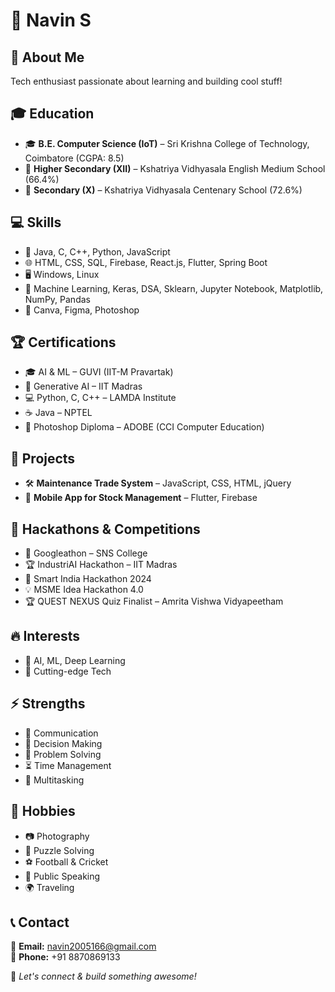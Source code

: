 # 👋 Navin S

## 🚀 About Me
Tech enthusiast passionate about learning and building cool stuff!

## 🎓 Education
- 🎓 **B.E. Computer Science (IoT)** – Sri Krishna College of Technology, Coimbatore (CGPA: 8.5)
- 🏫 **Higher Secondary (XII)** – Kshatriya Vidhyasala English Medium School (66.4%)
- 🏫 **Secondary (X)** – Kshatriya Vidhyasala Centenary School (72.6%)

## 💻 Skills
- 🔹 Java, C, C++, Python, JavaScript
- 🌐 HTML, CSS, SQL, Firebase, React.js, Flutter, Spring Boot
- 🖥️ Windows, Linux
- 🤖 Machine Learning, Keras, DSA, Sklearn, Jupyter Notebook, Matplotlib, NumPy, Pandas
- 🎨 Canva, Figma, Photoshop

## 🏆 Certifications
- 🎓 AI & ML – GUVI (IIT-M Pravartak)
- 🤖 Generative AI – IIT Madras
- 💻 Python, C, C++ – LAMDA Institute
- ☕ Java – NPTEL
- 🎨 Photoshop Diploma – ADOBE (CCI Computer Education)

## 🔨 Projects
- 🛠️ **Maintenance Trade System** – JavaScript, CSS, HTML, jQuery
- 📱 **Mobile App for Stock Management** – Flutter, Firebase

## 🎯 Hackathons & Competitions
- 🚀 Googleathon – SNS College
- 🏆 IndustriAI Hackathon – IIT Madras
- 🏅 Smart India Hackathon 2024
- 💡 MSME Idea Hackathon 4.0
- 🏆 QUEST NEXUS Quiz Finalist – Amrita Vishwa Vidyapeetham

## 🔥 Interests
- 🤖 AI, ML, Deep Learning
- 🚀 Cutting-edge Tech

## ⚡ Strengths
- 💬 Communication
- 🎯 Decision Making
- 🧠 Problem Solving
- ⏳ Time Management
- 🔀 Multitasking

## 🎨 Hobbies
- 📷 Photography
- 🧩 Puzzle Solving
- ⚽ Football & Cricket
- 🎤 Public Speaking
- 🌍 Traveling

## 📞 Contact
📧 **Email:** navin2005166@gmail.com  
📱 **Phone:** +91 8870869133  

🚀 *Let's connect & build something awesome!*

<!---
NavinS2005/NavinS2005 is a ✨ special ✨ repository because its `README.md` (this file) appears on your GitHub profile.
You can click the Preview link to take a look at your changes.
--->
